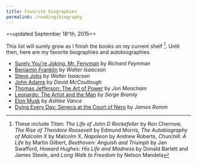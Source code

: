 ```yaml
---
title: Favorite biographies
permalink: /reading/biography
---
```


==updated September 18^th, 2015==

This list will surely grow as I finish the books on my current shelf [^1]. Until then, here are my favorite biographies and autobiographies.

- [Surely You're Joking, Mr. Fenyman](http://amzn.to/1F6F6Hn) by *Richard Feynman*
- [Benjamin Franklin](http://amzn.to/1YkdnZV) by *Walter Isaacson*
- [Steve Jobs](http://amzn.to/1JeLes7) by *Walter Isaacson*
- [John Adams](http://amzn.to/1YkdCV4) by *David McCoullough*
- [Thomas Jefferson: The Art of Power](http://amzn.to/1YkdCV4) by *Jon Meacham*
- [Leonardo: The Artist and the Man](http://amzn.to/1in6BSn) by *Serge Bramly*
- [Elon Musk](http://amzn.to/1JeLmI5) by *Ashlee Vance*
- [Dying Every Day: Seneca at the Court of Nero](http://amzn.to/1Ykmvhh) by *James Romm*

[^1]: These include *Titan: The Life of John D Rockefeller* by Ron Chernow, *The Rise of Theodore Roosevelt* by Edmund Morris, *The Autobiography of Malcolm X* by Malcolm X, *Napoleon* by Andrew Roberts, *Churchill: A Life* by Martin Gilbert, *Beethoven: Anguish and Triumph* by Jan Swafford, *Howard Hughes: His Life and Madness* by Donald Barlett and James Steele, and *Long Walk to Freedom* by Nelson Mandela
